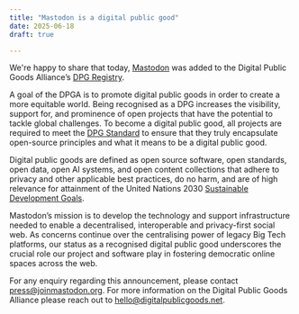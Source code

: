 ```yaml
---
title: "Mastodon is a digital public good"
date: 2025-06-18
draft: true

---
```

We're happy to share that today, [Mastodon](https://www.digitalpublicgoods.net/r/mastodon) was added to the Digital Public Goods Alliance’s [DPG Registry](http://digitalpublicgoods.net/registry/).

A goal of the DPGA is to promote digital public goods in order to create a more equitable world. Being recognised as a DPG increases the visibility, support for, and prominence of open projects that have the potential to tackle global challenges. To become a digital public good, all projects are required to meet the [DPG Standard](http://digitalpublicgoods.net/standard/) to ensure that they truly encapsulate open-source principles and what it means to be a digital public good.

Digital public goods are defined as open source software, open standards, open data, open AI systems, and open content collections that adhere to privacy and other applicable best practices, do no harm, and are of high relevance for attainment of the United Nations 2030 [Sustainable Development Goals](https://sdgs.un.org/goals).

Mastodon’s mission is to develop the technology and support infrastructure needed to enable a decentralised, interoperable and privacy-first social web. As concerns continue over the centralising power of legacy Big Tech platforms, our status as a recognised digital public good underscores the crucial role our project and software play in fostering democratic online spaces across the web.

For any enquiry regarding this announcement, please contact [press@joinmastodon.org](mailto:press@joinmastodon.org). For more information on the Digital Public Goods Alliance please reach out to [hello@digitalpublicgoods.net](mailto:hello@digitalpublicgoods.net).

